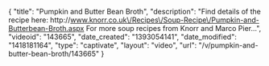{
    "title": "Pumpkin and Butter Bean Broth",
    "description": "Find details of the recipe here: http:\/\/www.knorr.co.uk\/Recipes\/Soup-Recipe\/Pumpkin-and-Butterbean-Broth.aspx For more soup recipes from Knorr and Marco Pier...",
    "videoid": "143665",
    "date_created": "1393054141",
    "date_modified": "1418181164",
    "type": "captivate",
    "layout": "video",
    "url": "\/v\/pumpkin-and-butter-bean-broth\/143665"
}